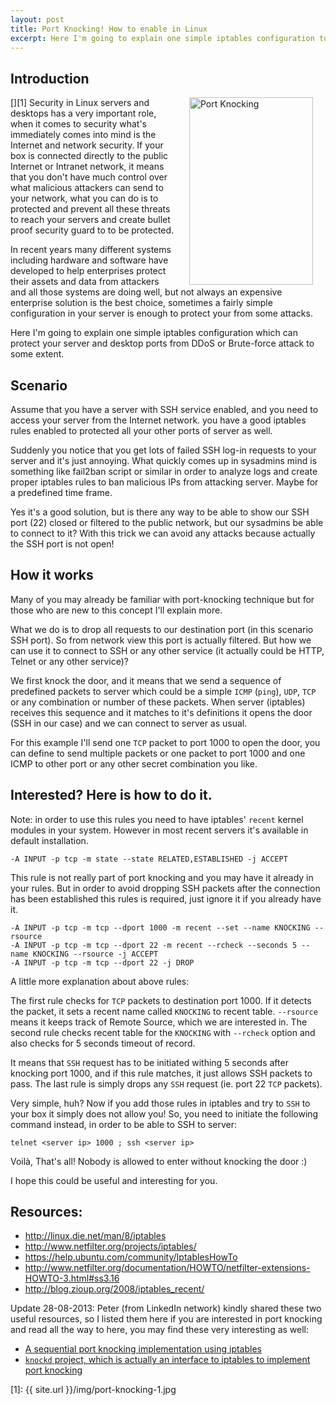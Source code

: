 ```yaml
---
layout: post
title: Port Knocking! How to enable in Linux
excerpt: Here I'm going to explain one simple iptables configuration to enable port knocking which can protect your server from un-authorized access.
---
```


## Introduction

[<img align='right' class="size-medium wp-image-320 alignright" style="margin-left: 20px; margin-right: 20px;" alt="Port Knocking" src="{{ site.url }}/img/port-knocking-1.jpg" width="198" height="300" />][1] 
Security in Linux servers and desktops has a very important role, when it comes to security what's immediately comes into mind is the Internet and network security. If your box is connected directly to the public Internet or Intranet network, it means that you don't have much control over what malicious attackers can send to your network, what you can do is to protected and prevent all these threats to reach your servers and create bullet proof security guard to to be protected. 

In recent years many different systems including hardware and software have developed to help enterprises protect their assets and data from attackers and all those systems are doing well, but not always an expensive enterprise solution is the best choice, sometimes a fairly simple configuration in your server is enough to protect your from some attacks. 

Here I'm going to explain one simple iptables configuration which can protect your server and desktop ports from DDoS or Brute-force attack to some extent. 

<div class="ads"> <ins class="adsbygoogle adslot_1" style="display:block" data-ad-client="ca-pub-5768423765640512" data-ad-slot="7013600384" data-ad-format="horizontal"></ins> <script> (adsbygoogle = window.adsbygoogle || []).push({}); </script> </div>

## Scenario 

Assume that you have a server with SSH service enabled, and you need to access your server from the Internet network. you have a good iptables rules enabled to protected all your other ports of server as well. 

Suddenly you notice that you get lots of failed SSH log-in requests to your server and it's just annoying. What quickly comes up in sysadmins mind is something like fail2ban script or similar in order to analyze logs and create proper iptables rules to ban malicious IPs from attacking server.  Maybe for a predefined time frame. 

Yes it's a good solution, but is there any way to be able to show our SSH port (22) closed or filtered to the public network, but our sysadmins be able to connect to it? With this trick we can avoid any attacks because actually the SSH port is not open! 

## How it works 

Many of you may already be familiar with port-knocking technique but for those who are new to this concept I'll explain more. 

What we do is to drop all requests to our destination port (in this scenario SSH port). So from network view this port is actually filtered. But how we can use it to connect to SSH or any other service (it actually could be HTTP, Telnet or any other service)? 

We first knock the door, and it means that we send a sequence of predefined packets to server which could be a simple `ICMP` (`ping`), `UDP`, `TCP` or any combination or number of these packets. When server (iptables) receives this sequence and it matches to it's definitions it opens the door (SSH in our case) and we can connect to server as usual. 

For this example I'll send one `TCP` packet to port 1000 to open the door, you can define to send multiple packets or one packet to port 1000 and one ICMP to other port or any other secret combination you like. 

## Interested? Here is how to do it.

Note: in order to use this rules you need to have iptables' `recent` kernel modules in your system. However in most recent servers it's available in default installation. 

	-A INPUT -p tcp -m state --state RELATED,ESTABLISHED -j ACCEPT 

This rule is not really part of port knocking and you may have it already in your rules. But in order to avoid dropping SSH packets after the connection has been established this rules is required, just ignore it if you already have it. 

<div class="ads"> <ins class="adsbygoogle adslot_1" style="display:block" data-ad-client="ca-pub-5768423765640512" data-ad-slot="7013600384" data-ad-format="rectangle"></ins> <script> (adsbygoogle = window.adsbygoogle || []).push({}); </script> </div>

	-A INPUT -p tcp -m tcp --dport 1000 -m recent --set --name KNOCKING --rsource
	-A INPUT -p tcp -m tcp --dport 22 -m recent --rcheck --seconds 5 --name KNOCKING --rsource -j ACCEPT
	-A INPUT -p tcp -m tcp --dport 22 -j DROP

A little more explanation about above rules: 

The first rule checks for `TCP` packets to destination port 1000. If it detects the packet, it sets a recent name called `KNOCKING` to recent table. `--rsource` means it keeps track of Remote Source, which we are interested in. The second rule checks recent table for the `KNOCKING` with `--rcheck` option and also checks for 5 seconds timeout of record. 

It means that `SSH` request has to be initiated withing 5 seconds after knocking port 1000, and if this rule matches, it just allows SSH packets to pass. The last rule is simply drops any `SSH` request (ie. port 22 `TCP` packets). 

Very simple, huh? Now if you add those rules in iptables and try to `SSH` to your box it simply does not allow you! So, you need to initiate the following command instead, in order to be able to SSH to server: 

	telnet <server ip> 1000 ; ssh <server ip>

Voilà, That's all! Nobody is allowed to enter without knocking the door :) 

I hope this could be useful and interesting for you. 

## Resources: 

+ <a href="http://linux.die.net/man/8/iptables" target="_blank">http://linux.die.net/man/8/iptables</a> 
+ <a href="http://www.netfilter.org/projects/iptables/" target="_blank">http://www.netfilter.org/projects/iptables/</a> 
+ <a href="http://www.netfilter.org/projects/iptables/" target="_blank">https://help.ubuntu.com/community/IptablesHowTo</a> 
+ <a href="http://www.netfilter.org/documentation/HOWTO/netfilter-extensions-HOWTO-3.html#ss3.16" target="_blank">http://www.netfilter.org/documentation/HOWTO/netfilter-extensions-HOWTO-3.html#ss3.16</a> 
+ <a href="http://blog.zioup.org/2008/iptables_recent/" target="_blank">http://blog.zioup.org/2008/iptables_recent/</a> 

Update 28-08-2013: Peter (from LinkedIn network) kindly shared these two useful resources, so I listed them here if you are interested in port knocking and read all the way to here, you may find these very interesting as well: 

+ <a href="http://www.microhowto.info/howto/implement_port_knocking_using_iptables.html " target="_blank">A sequential port knocking implementation using iptables</a>
+ <a href="http://www.zeroflux.org/projects/knock/" target="_blank">`knockd` project, which is actually an interface to iptables to implement port knocking</a> 

[1]: {{ site.url }}/img/port-knocking-1.jpg
